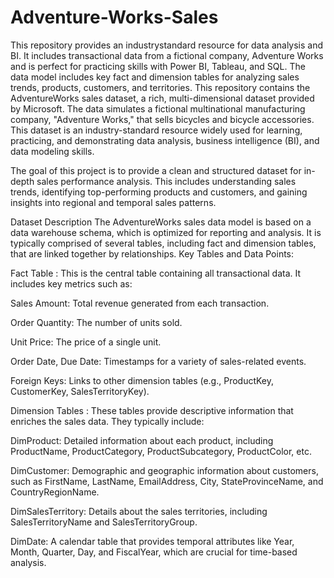 # Adventure-Works-Sales
This repository provides an industrystandard resource for data analysis and BI. It includes transactional data from a fictional company, Adventure Works  and is perfect for practicing skills with Power BI, Tableau, and SQL. The data model includes key fact and dimension tables for analyzing sales trends, products, customers, and territories.
This repository contains the AdventureWorks sales dataset, a rich, multi-dimensional dataset provided by Microsoft. The data simulates a fictional multinational manufacturing company, "Adventure Works," that sells bicycles and bicycle accessories. This dataset is an industry-standard resource widely used for learning, practicing, and demonstrating data analysis, business intelligence (BI), and data modeling skills.

The goal of this project is to provide a clean and structured dataset for in-depth sales performance analysis. This includes understanding sales trends, identifying top-performing products and customers, and gaining insights into regional and temporal sales patterns.

Dataset Description
The AdventureWorks sales data model is based on a data warehouse schema, which is optimized for reporting and analysis. It is typically comprised of several tables, including fact and dimension tables, that are linked together by relationships.
Key Tables and Data Points:

Fact Table : This is the central table containing all transactional data. It includes key metrics such as:

Sales Amount: Total revenue generated from each transaction.

Order Quantity: The number of units sold.

Unit Price: The price of a single unit.

Order Date, Due Date: Timestamps for a variety of sales-related events.

Foreign Keys: Links to other dimension tables (e.g., ProductKey, CustomerKey, SalesTerritoryKey).

Dimension Tables : These tables provide descriptive information that enriches the sales data. They typically include:

DimProduct: Detailed information about each product, including ProductName, ProductCategory, ProductSubcategory, ProductColor, etc.

DimCustomer: Demographic and geographic information about customers, such as FirstName, LastName, EmailAddress, City, StateProvinceName, and CountryRegionName.

DimSalesTerritory: Details about the sales territories, including SalesTerritoryName and SalesTerritoryGroup.

DimDate: A calendar table that provides temporal attributes like Year, Month, Quarter, Day, and FiscalYear, which are crucial for time-based analysis.
